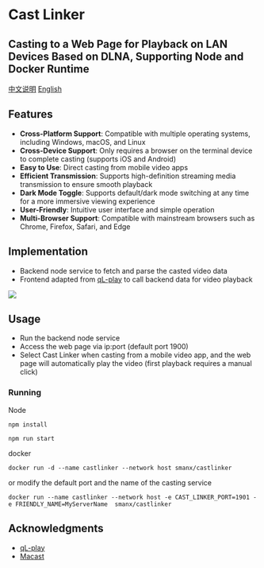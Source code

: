 # Cast Linker
## Casting to a Web Page for Playback on LAN Devices Based on DLNA, Supporting Node and Docker Runtime

[中文说明](README_ZH.md)
[English](README.md)

## Features
- **Cross-Platform Support**: Compatible with multiple operating systems, including Windows, macOS, and Linux
- **Cross-Device Support**: Only requires a browser on the terminal device to complete casting (supports iOS and Android)
- **Easy to Use**: Direct casting from mobile video apps
- **Efficient Transmission**: Supports high-definition streaming media transmission to ensure smooth playback
- **Dark Mode Toggle**: Supports default/dark mode switching at any time for a more immersive viewing experience
- **User-Friendly**: Intuitive user interface and simple operation
- **Multi-Browser Support**: Compatible with mainstream browsers such as Chrome, Firefox, Safari, and Edge

## Implementation
- Backend node service to fetch and parse the casted video data
- Frontend adapted from [qL-play](https://github.com/linzxcw/qL-play) to call backend data for video playback
<img src="https://github.com/linzxcw/qL-play/blob/main/qL-play-w1.png?raw=true" border="0">

## Usage
- Run the backend node service
- Access the web page via ip:port (default port 1900)
- Select Cast Linker when casting from a mobile video app, and the web page will automatically play the video (first playback requires a manual click)

### Running
Node
```
npm install
```
```
npm run start
```

docker
```
docker run -d --name castlinker --network host smanx/castlinker
```
or modify the default port and the name of the casting service
```
docker run --name castlinker --network host -e CAST_LINKER_PORT=1901 -e FRIENDLY_NAME=MyServerName  smanx/castlinker
```

## Acknowledgments  
- [qL-play](https://github.com/linzxcw/qL-play)
- [Macast](https://github.com/xfangfang/Macast)
